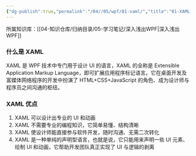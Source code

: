 ```yaml
---
{"dg-publish":true,"permalink":"/04//05/wpf/01-xaml/","title":"01-XAML 概览","tags":["WPF"]}
---
```



所属知识库：[[04-知识仓库/归纳目录/05-学习笔记/深入浅出WPF\|深入浅出WPF]]

### 什么是 XAML

XAML 是 WPF 技术中专门用于设计 UI 的语言，XAML 的全称是 Extensible Application Markup Language，即可扩展应用程序标记语言。它在桌面开发及富媒体网络程序的开发中扮演了 HTML+CSS+JavaScript 的角色、成为设计师与程序员之间沟通的枢纽。

### XAML 优点

1. XAML 可以设计出专业的 UI 和动画
2. XAML 不需要专业的编程知识，它简单易懂、结构清晰
3. XAML 使设计师能直接参与软件开发，随时沟通、无需二次转化
4. XAML 是一种单纯的声明型语言，也就是说，它只能用来声明一些 UI 元素、绘制 UI 和动画，它帮助开发团队真正实现了 UI 与逻辑的剥离
